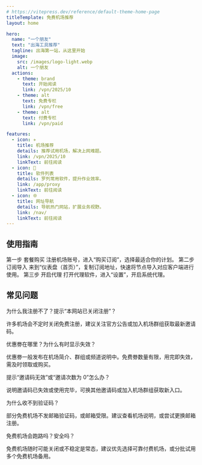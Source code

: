 ```yaml
---
# https://vitepress.dev/reference/default-theme-home-page
titleTemplate: 免费机场推荐
layout: home

hero:
  name: "一个朋友"
  text: "出海工具推荐"
  tagline: 出海第一站，从这里开始
  image:
    src: /images/logo-light.webp
    alt: 一个朋友
  actions:
    - theme: brand
      text: 开始阅读
      link: /vpn/2025/10
    - theme: alt
      text: 免费专栏
      link: /vpn/free
    - theme: alt
      text: 付费专栏
      link: /vpn/paid

features:
  - icon: ✈️
    title: 机场推荐
    details: 推荐试用机场，解决上网难题。
    link: /vpn/2025/10
    linkText: 前往阅读
  - icon: 💾
    title: 软件列表
    details: 罗列常用软件，提升作业效率。
    link: /app/proxy
    linkText: 前往阅读
  - icon: 🌐
    title: 网址导航
    details: 导航热门网站，扩展业务视野。
    link: /nav/
    linkText: 前往阅读
---
```


<p></p>
<ClientOnly>
  <CardHorizontal />
</ClientOnly>

## 使用指南

<ClientOnly>
  <div class="vp-raw">
    <fwb-timeline>
        <fwb-timeline-item>
          <fwb-timeline-point />
          <fwb-timeline-content>
            <fwb-timeline-time>
                第一步
            </fwb-timeline-time>
            <fwb-timeline-title>
                套餐购买
            </fwb-timeline-title>
            <fwb-timeline-body>
                注册机场账号，进入“购买订阅”，选择最适合你的计划。
            </fwb-timeline-body>
          </fwb-timeline-content>
        </fwb-timeline-item>
        <fwb-timeline-item>
          <fwb-timeline-point />
          <fwb-timeline-content>
            <fwb-timeline-time>
                第二步
            </fwb-timeline-time>
            <fwb-timeline-title>
                订阅导入
            </fwb-timeline-title>
            <fwb-timeline-body>
                来到“仪表盘（首页）”，复制订阅地址，快速将节点导入对应客户端进行使用。
            </fwb-timeline-body>
          </fwb-timeline-content>
        </fwb-timeline-item>
        <fwb-timeline-item>
          <fwb-timeline-point />
          <fwb-timeline-content>
            <fwb-timeline-time>
                第三步
            </fwb-timeline-time>
            <fwb-timeline-title>
                开启代理
            </fwb-timeline-title>
            <fwb-timeline-body>
                打开代理软件，进入“设置”，开启系统代理。
            </fwb-timeline-body>
          </fwb-timeline-content>
        </fwb-timeline-item>
    </fwb-timeline>
  </div>
</ClientOnly>

## 常见问题

<ClientOnly>
  <div class="vp-raw">
    <fwb-accordion>
      <fwb-accordion-panel>
        <fwb-accordion-header>为什么我注册不了？提示“本网站已关闭注册”？</fwb-accordion-header>
        <fwb-accordion-content>
          <p class="mb-2 text-gray-500 dark:text-gray-400">
            许多机场会不定时关闭免费注册，建议关注官方公告或加入机场群组获取最新邀请码。
          </p>
        </fwb-accordion-content>
      </fwb-accordion-panel>
      <fwb-accordion-panel>
        <fwb-accordion-header>优惠劵在哪里？为什么有时显示失效？</fwb-accordion-header>
        <fwb-accordion-content>
          <p class="mb-2 text-gray-500 dark:text-gray-400">
            优惠劵一般发布在机场简介、群组或频道说明中。免费劵数量有限，用完即失效，需及时领取或购买。
          </p>
        </fwb-accordion-content>
      </fwb-accordion-panel>
      <fwb-accordion-panel>
        <fwb-accordion-header>提示“邀请码无效”或“邀请次数为 0”怎么办？</fwb-accordion-header>
        <fwb-accordion-content>
          <p class="mb-2 text-gray-500 dark:text-gray-400">
            说明邀请码已失效或使用完毕，可换其他邀请码或加入机场群组获取新入口。
          </p>
        </fwb-accordion-content>
      </fwb-accordion-panel>
      <fwb-accordion-panel>
        <fwb-accordion-header>为什么收不到验证码？</fwb-accordion-header>
        <fwb-accordion-content>
          <p class="mb-2 text-gray-500 dark:text-gray-400">
            部分免费机场不发邮箱验证码，或邮箱受限。建议查看机场说明，或尝试更换邮箱注册。
          </p>
        </fwb-accordion-content>
      </fwb-accordion-panel>
      <fwb-accordion-panel>
        <fwb-accordion-header>免费机场会跑路吗？安全吗？</fwb-accordion-header>
        <fwb-accordion-content>
          <p class="mb-2 text-gray-500 dark:text-gray-400">
            免费机场随时可能关闭或不稳定是常态，建议优先选择可靠付费机场，或分批试用多个免费机场备用。
          </p>
        </fwb-accordion-content>
      </fwb-accordion-panel>
    </fwb-accordion>
  </div>
</ClientOnly>

<script setup>
import {
  FwbAccordion,
  FwbAccordionContent,
  FwbAccordionHeader,
  FwbAccordionPanel,
  FwbTimeline,
  FwbTimelineBody,
  FwbTimelineContent,
  FwbTimelineItem,
  FwbTimelinePoint,
  FwbTimelineTime,
  FwbTimelineTitle
} from '../.vitepress/theme/components/index'
</script>